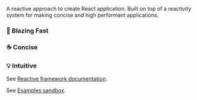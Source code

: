 A reactive approach to create React application. Built on top of a reactivity system for making concise and high performant applications.

### 🚀 Blazing Fast
### ☕ Concise
### 💡 Intuitive

See [Reactive framework documentation](https://kutlugsahin.gitbook.io/re-active/).

See [Examples sandbox](https://codesandbox.io/s/re-active-i0ybq?file=/src/App.js).